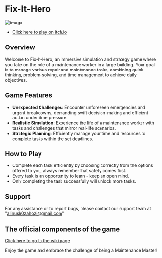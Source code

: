 # Fix-It-Hero

![image](https://github.com/Computer-game-development-course/Fix-It-Hero/assets/93255163/bff60195-74fa-488e-ad34-641d49741f81)

* [Click here to play on itch.io](https://alinaandyuval.itch.io/fix-it-hero)

## Overview
Welcome to Fix-It-Hero, an immersive simulation and strategy game where you take on the role of a maintenance worker in a large building. Your goal is to manage various repair and maintenance tasks, combining quick thinking, problem-solving, and time management to achieve daily objectives.

## Game Features
- **Unexpected Challenges**: Encounter unforeseen emergencies and urgent breakdowns, demanding swift decision-making and efficient action under time pressure.
- **Realistic Simulation**: Experience the life of a maintenance worker with tasks and challenges that mirror real-life scenarios.
- **Strategic Planning**: Efficiently manage your time and resources to complete tasks within the set deadlines.

## How to Play

- Complete each task efficiently by choosing correctly from the options offered to you, always remember that safety comes first.
- Every task is an opportunity to learn - keep an open mind.
- Only completing the task successfully will unlock more tasks.

## Support
For any assistance or to report bugs, please contact our support team at "alinush0zahozi@gmail.com"

## The official components of the game
[Click here to go to the wiki page](https://github.com/Computer-game-development-course/Fix-It-Hero/wiki)

Enjoy the game and embrace the challenge of being a Maintenance Master!

